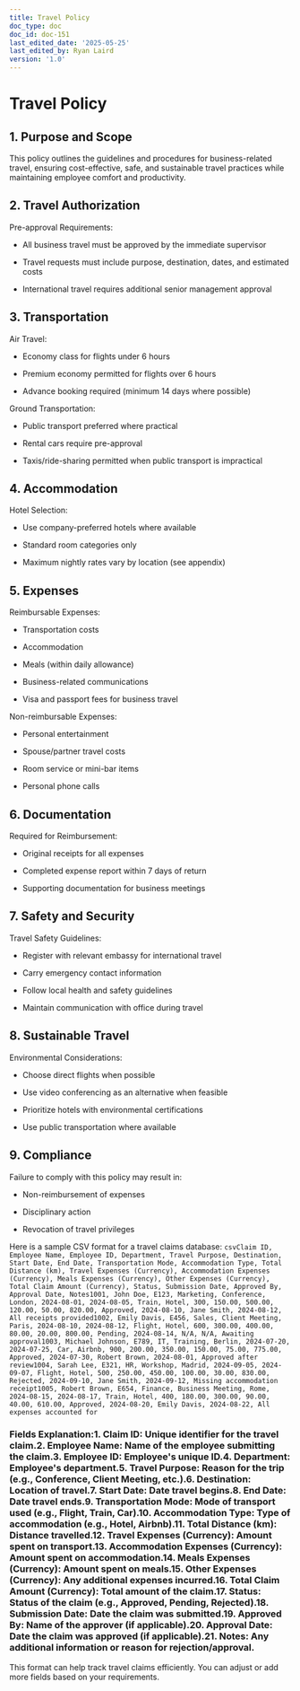 ```yaml
---
title: Travel Policy
doc_type: doc
doc_id: doc-151
last_edited_date: '2025-05-25'
last_edited_by: Ryan Laird
version: '1.0'
---
```


# Travel Policy

## 1. Purpose and Scope

This policy outlines the guidelines and procedures for business-related travel, ensuring cost-effective, safe, and sustainable travel practices while maintaining employee comfort and productivity.

## 2. Travel Authorization

Pre-approval Requirements:

- All business travel must be approved by the immediate supervisor

- Travel requests must include purpose, destination, dates, and estimated costs

- International travel requires additional senior management approval

## 3. Transportation

Air Travel:

- Economy class for flights under 6 hours

- Premium economy permitted for flights over 6 hours

- Advance booking required (minimum 14 days where possible)

Ground Transportation:

- Public transport preferred where practical

- Rental cars require pre-approval

- Taxis/ride-sharing permitted when public transport is impractical

## 4. Accommodation

Hotel Selection:

- Use company-preferred hotels where available

- Standard room categories only

- Maximum nightly rates vary by location (see appendix)

## 5. Expenses

Reimbursable Expenses:

- Transportation costs

- Accommodation

- Meals (within daily allowance)

- Business-related communications

- Visa and passport fees for business travel

Non-reimbursable Expenses:

- Personal entertainment

- Spouse/partner travel costs

- Room service or mini-bar items

- Personal phone calls

## 6. Documentation

Required for Reimbursement:

- Original receipts for all expenses

- Completed expense report within 7 days of return

- Supporting documentation for business meetings

## 7. Safety and Security

Travel Safety Guidelines:

- Register with relevant embassy for international travel

- Carry emergency contact information

- Follow local health and safety guidelines

- Maintain communication with office during travel

## 8. Sustainable Travel

Environmental Considerations:

- Choose direct flights when possible

- Use video conferencing as an alternative when feasible

- Prioritize hotels with environmental certifications

- Use public transportation where available

## 9. Compliance

Failure to comply with this policy may result in:

- Non-reimbursement of expenses

- Disciplinary action

- Revocation of travel privileges





Here is a sample CSV format for a travel claims database:
```csvClaim ID, Employee Name, Employee ID, Department, Travel Purpose, Destination, Start Date, End Date, Transportation Mode, Accommodation Type, Total Distance (km), Travel Expenses (Currency), Accommodation Expenses (Currency), Meals Expenses (Currency), Other Expenses (Currency), Total Claim Amount (Currency), Status, Submission Date, Approved By, Approval Date, Notes1001, John Doe, E123, Marketing, Conference, London, 2024-08-01, 2024-08-05, Train, Hotel, 300, 150.00, 500.00, 120.00, 50.00, 820.00, Approved, 2024-08-10, Jane Smith, 2024-08-12, All receipts provided1002, Emily Davis, E456, Sales, Client Meeting, Paris, 2024-08-10, 2024-08-12, Flight, Hotel, 600, 300.00, 400.00, 80.00, 20.00, 800.00, Pending, 2024-08-14, N/A, N/A, Awaiting approval1003, Michael Johnson, E789, IT, Training, Berlin, 2024-07-20, 2024-07-25, Car, Airbnb, 900, 200.00, 350.00, 150.00, 75.00, 775.00, Approved, 2024-07-30, Robert Brown, 2024-08-01, Approved after review1004, Sarah Lee, E321, HR, Workshop, Madrid, 2024-09-05, 2024-09-07, Flight, Hotel, 500, 250.00, 450.00, 100.00, 30.00, 830.00, Rejected, 2024-09-10, Jane Smith, 2024-09-12, Missing accommodation receipt1005, Robert Brown, E654, Finance, Business Meeting, Rome, 2024-08-15, 2024-08-17, Train, Hotel, 400, 180.00, 300.00, 90.00, 40.00, 610.00, Approved, 2024-08-20, Emily Davis, 2024-08-22, All expenses accounted for```
### Fields Explanation:1. **Claim ID**: Unique identifier for the travel claim.2. **Employee Name**: Name of the employee submitting the claim.3. **Employee ID**: Employee's unique ID.4. **Department**: Employee's department.5. **Travel Purpose**: Reason for the trip (e.g., Conference, Client Meeting, etc.).6. **Destination**: Location of travel.7. **Start Date**: Date travel begins.8. **End Date**: Date travel ends.9. **Transportation Mode**: Mode of transport used (e.g., Flight, Train, Car).10. **Accommodation Type**: Type of accommodation (e.g., Hotel, Airbnb).11. **Total Distance (km)**: Distance travelled.12. **Travel Expenses (Currency)**: Amount spent on transport.13. **Accommodation Expenses (Currency)**: Amount spent on accommodation.14. **Meals Expenses (Currency)**: Amount spent on meals.15. **Other Expenses (Currency)**: Any additional expenses incurred.16. **Total Claim Amount (Currency)**: Total amount of the claim.17. **Status**: Status of the claim (e.g., Approved, Pending, Rejected).18. **Submission Date**: Date the claim was submitted.19. **Approved By**: Name of the approver (if applicable).20. **Approval Date**: Date the claim was approved (if applicable).21. **Notes**: Any additional information or reason for rejection/approval.
This format can help track travel claims efficiently. You can adjust or add more fields based on your requirements.
